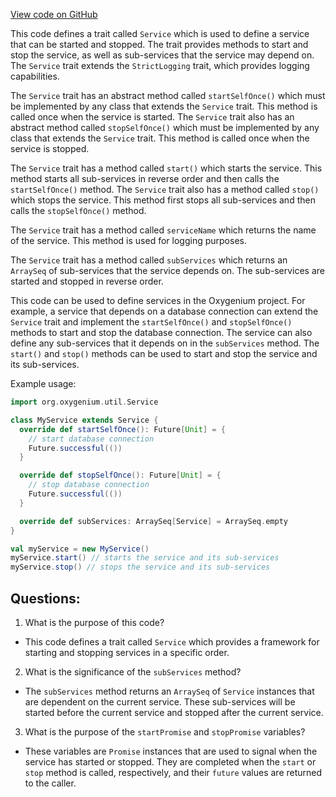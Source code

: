 [View code on GitHub](https://github.com/oxygenium/oxygenium/util/src/main/scala/org/oxygenium/util/Service.scala)

This code defines a trait called `Service` which is used to define a service that can be started and stopped. The trait provides methods to start and stop the service, as well as sub-services that the service may depend on. The `Service` trait extends the `StrictLogging` trait, which provides logging capabilities.

The `Service` trait has an abstract method called `startSelfOnce()` which must be implemented by any class that extends the `Service` trait. This method is called once when the service is started. The `Service` trait also has an abstract method called `stopSelfOnce()` which must be implemented by any class that extends the `Service` trait. This method is called once when the service is stopped.

The `Service` trait has a method called `start()` which starts the service. This method starts all sub-services in reverse order and then calls the `startSelfOnce()` method. The `Service` trait also has a method called `stop()` which stops the service. This method first stops all sub-services and then calls the `stopSelfOnce()` method.

The `Service` trait has a method called `serviceName` which returns the name of the service. This method is used for logging purposes.

The `Service` trait has a method called `subServices` which returns an `ArraySeq` of sub-services that the service depends on. The sub-services are started and stopped in reverse order.

This code can be used to define services in the Oxygenium project. For example, a service that depends on a database connection can extend the `Service` trait and implement the `startSelfOnce()` and `stopSelfOnce()` methods to start and stop the database connection. The service can also define any sub-services that it depends on in the `subServices` method. The `start()` and `stop()` methods can be used to start and stop the service and its sub-services. 

Example usage:

```scala
import org.oxygenium.util.Service

class MyService extends Service {
  override def startSelfOnce(): Future[Unit] = {
    // start database connection
    Future.successful(())
  }

  override def stopSelfOnce(): Future[Unit] = {
    // stop database connection
    Future.successful(())
  }

  override def subServices: ArraySeq[Service] = ArraySeq.empty
}

val myService = new MyService()
myService.start() // starts the service and its sub-services
myService.stop() // stops the service and its sub-services
```
## Questions: 
 1. What is the purpose of this code?
- This code defines a trait called `Service` which provides a framework for starting and stopping services in a specific order.

2. What is the significance of the `subServices` method?
- The `subServices` method returns an `ArraySeq` of `Service` instances that are dependent on the current service. These sub-services will be started before the current service and stopped after the current service.

3. What is the purpose of the `startPromise` and `stopPromise` variables?
- These variables are `Promise` instances that are used to signal when the service has started or stopped. They are completed when the `start` or `stop` method is called, respectively, and their `future` values are returned to the caller.